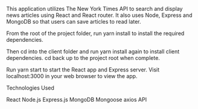 This application utilizes The New York Times API to search and display news articles using React and React router. It also uses Node, Express and MongoDB so that users can save articles to read later.



From the root of the project folder, run yarn install to install the required dependencies.

Then cd into the client folder and run yarn install again to install client dependencies. cd back up to the project root when complete.

Run yarn start to start the React app and Express server. Visit localhost:3000 in your web browser to view the app.

Technologies Used

React Node.js Express.js MongoDB Mongoose axios API